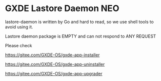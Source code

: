# GXDE Lastore Daemon NEO

lastore-daemon is written by Go and hard to read, so we use shell tools to avoid using it.

Lastore daemon package is EMPTY and can not respond to ANY REQUEST

Please check 

https://gitee.com/GXDE-OS/gxde-app-installer

https://gitee.com/GXDE-OS/gxde-app-uninstaller

https://gitee.com/GXDE-OS/gxde-app-upgrader